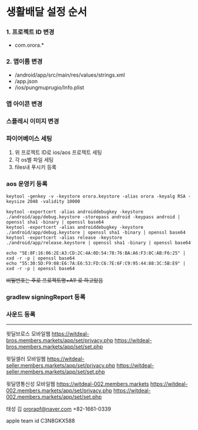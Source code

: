 # 생활배달 설정 순서

### 1. 프로젝트 ID 변경

- com.orora.\*

### 2. 앱이름 변경

- /android/app/src/main/res/values/strings.xml
- /app.json
- /ios/pungmuprugio/Info.plist

### 앱 아이콘 변경

### 스플레시 이미지 변경

### 파이어베이스 세팅

1. 위 프로젝트 ID로 ios/aos 프로젝트 세팅
2. 각 os별 파일 세팅
3. files내 푸시키 등록

### aos 운영키 등록

```
keytool -genkey -v -keystore orora.keystore -alias orora -keyalg RSA -keysize 2048 -validity 10000

keytool -exportcert -alias androiddebugkey -keystore ./android/app/debug.keystore -storepass android -keypass android | openssl sha1 -binary | openssl base64
keytool -exportcert -alias androiddebugkey -keystore ./android/app/debug.keystore | openssl sha1 -binary | openssl base64
keytool -exportcert -alias release -keystore ./android/app/release.keystore | openssl sha1 -binary | openssl base64

echo "5E:8F:16:06:2E:A3:CD:2C:4A:0D:54:78:76:BA:A6:F3:8C:AB:F6:25" | xxd -r -p | openssl base64
echo "55:30:5D:F9:08:E6:7A:E6:53:FD:C6:7E:6F:C9:95:44:88:3C:5B:E9" | xxd -r -p | openssl base64

```

~~비밀번호는 주로 프로젝트명+A1! 로 하고있음~~

### gradlew signingReport 등록

### 사운드 등록

---

윗딜브로스 모바일웹
https://witdeal-bros.members.markets/app/set/privacy.php
https://witdeal-bros.members.markets/app/set/set.php

윗딜셀러 모바일웹
https://witdeal-seller.members.markets/app/set/privacy.php
https://witdeal-seller.members.markets/app/set/set.php

윗딜영통신성 모바일웹
https://witdeal-002.members.markets
https://witdeal-002.members.markets/app/set/privacy.php
https://witdeal-002.members.markets/app/set/set.php

태성
김
ororapf@naver.com
+82-1661-0339

apple team id
C3N8GKX588
